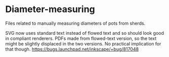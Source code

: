 Diameter-measuring
==================

Files related to manually measuring diameters of pots from sherds.

SVG now uses standard text instead of flowed text and so should look good in compliant renderers. PDFs made from flowed-text version, so the text might be slightly displaced in the two versions. No practical implication for that though. https://bugs.launchpad.net/inkscape/+bug/817048
